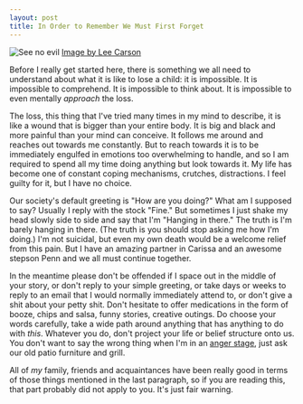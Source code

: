 ```yaml
---
layout: post
title: In Order to Remember We Must First Forget
---
```


![See no evil]({{site.baseurl}}/assets/2010/09/blindfold.jpg)
<span class="small">[Image by Lee Carson](https://flic.kr/p/5uErxo)</span>

Before I really get started here, there is something we all need to understand about what it is like to lose a child: it is impossible. It is impossible to comprehend. It is impossible to think about. It is impossible to even mentally _approach_ the loss. 

The loss, this thing that I've tried many times in my mind to describe, it is like a wound that is bigger than your entire body. It is big and black and more painful than your mind can conceive. It follows me around and reaches out towards me constantly. But to reach towards it is to be immediately engulfed in emotions too overwhelming to handle, and so I am required to spend all my time doing anything but look towards it. My life has become one of constant coping mechanisms, crutches, distractions. I feel guilty for it, but I have no choice. 

Our society's default greeting is "How are you doing?" What am I supposed to say? Usually I reply with the stock "Fine." But sometimes I just shake my head slowly side to side and say that I'm "Hanging in there." The truth is I'm barely hanging in there. (The truth is you should stop asking me how I'm doing.) I'm not suicidal, but even my own death would be a welcome relief from this pain. But I have an amazing partner in Carissa and an awesome stepson Penn and we all must continue together.

In the meantime please don't be offended if I space out in the middle of your story, or don't reply to your simple greeting, or take days or weeks to reply to an email that I would normally immediately attend to, or don't give a shit about your petty shit. Don't hesitate to offer medications in the form of booze, chips and salsa, funny stories, creative outings. Do choose your words carefully, take a wide path around anything that has anything to do with _this_. Whatever you do, don't project your life or belief structure onto us. You don't want to say the wrong thing when I'm in an [anger stage](http://en.wikipedia.org/wiki/K%C3%BCbler-Ross_model), just ask our old patio furniture and grill.

<span class="small">All of _my_ family, friends and acquaintances have been really good in terms of those things mentioned in the last paragraph, so if you are reading this, that part probably did not apply to you. It's just fair warning.</span>
